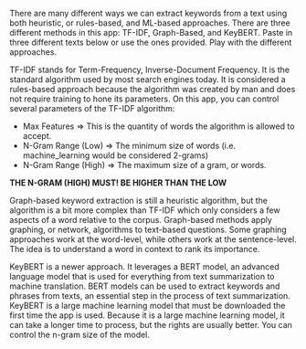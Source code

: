 There are many different ways we can extract keywords from a text using both heuristic, or rules-based, and ML-based approaches. There are three different methods in this app: TF-IDF, Graph-Based, and KeyBERT. Paste in three different texts below or use the ones provided. Play with the different approaches.

TF-IDF stands for Term-Frequency, Inverse-Document Frequency. It is the standard algorithm used by most search engines today. It is considered a rules-based approach because the algorithm was created by man and does not require training to hone its parameters. On this app, you can control several parameters of the TF-IDF algorithm:

* Max Features => This is the quantity of words the algorithm is allowed to accept.
* N-Gram Range (Low) => The minimum size of words (i.e. machine_learning would be considered 2-grams)
* N-Gram Range (High) => The maximum size of a gram, or words.

**THE N-GRAM (HIGH) MUST! BE HIGHER THAN THE LOW**

Graph-based  keyword extraction is still a heuristic algorithm, but the algorithm is a bit more complex than TF-IDF which only considers a few aspects of a word relative to the corpus. Graph-based methods apply graphing, or network, algorithms to text-based questions. Some graphing approaches work at the word-level, while others work at the sentence-level. The idea is to understand a word in context to rank its importance.

KeyBERT is a newer approach. It leverages a BERT model, an advanced language model that is used for everything from text summarization to machine translation. BERT models can be used to extract keywords and phrases from texts, an essential step in the process of text summarization. KeyBERT is a large machine learning model that must be downloaded the first time the app is used. Because it is a large machine learning model, it can take a longer time to process, but the rights are usually better. You can control the n-gram size of the model.
